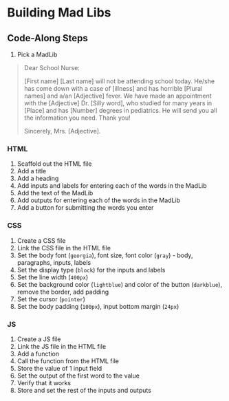 # Building Mad Libs

## Code-Along Steps

1. Pick a MadLib

>Dear School Nurse:
>
>[First name] [Last name] will not be attending school today. He/she has come down with a case of [illness] and has horrible [Plural names] and a/an [Adjective] fever. We have made an appointment with the [Adjective] Dr. [Silly word], who studied for many years in [Place] and has [Number] degrees in pediatrics. He will send you all the information you need. Thank you! 
>
>Sincerely,
>Mrs. [Adjective].

### HTML

1. Scaffold out the HTML file
1. Add a title
1. Add a heading
1. Add inputs and labels for entering each of the words in the MadLib
1. Add the text of the MadLib
1. Add outputs for entering each of the words in the MadLib
1. Add a button for submitting the words you enter

### CSS

1. Create a CSS file
1. Link the CSS file in the HTML file
1. Set the body font (`georgia`), font size, font color (`gray`) - body, paragraphs, inputs, labels
1. Set the display type (`block`) for the inputs and labels
1. Set the line width (`400px`)
1. Set the background color (`lightblue`) and color of the button (`darkblue`), remove the border, add padding
1. Set the cursor (`pointer`)
1. Set the body padding (`100px`), input bottom margin (`24px`)

### JS

1. Create a JS file
1. Link the JS file in the HTML file
1. Add a function
1. Call the function from the HTML file
1. Store the value of 1 input field
1. Set the output of the first word to the value
1. Verify that it works
1. Store and set the rest of the inputs and outputs
